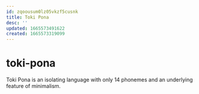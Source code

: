 ```yaml
---
id: zqoousum0lz05vkzf5cusnk
title: Toki Pona
desc: ''
updated: 1665573491622
created: 1665573319099
---
```


# toki-pona

Toki Pona is an isolating language with only 14 phonemes and an underlying feature of minimalism.